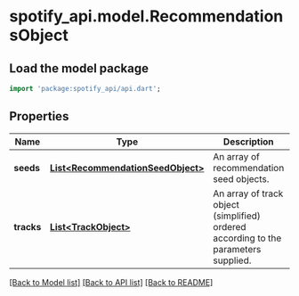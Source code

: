# spotify_api.model.RecommendationsObject

## Load the model package
```dart
import 'package:spotify_api/api.dart';
```

## Properties
Name | Type | Description | Notes
------------ | ------------- | ------------- | -------------
**seeds** | [**List&lt;RecommendationSeedObject&gt;**](RecommendationSeedObject.md) | An array of recommendation seed objects.  | 
**tracks** | [**List&lt;TrackObject&gt;**](TrackObject.md) | An array of track object (simplified) ordered according to the parameters supplied.  | 

[[Back to Model list]](../README.md#documentation-for-models) [[Back to API list]](../README.md#documentation-for-api-endpoints) [[Back to README]](../README.md)


